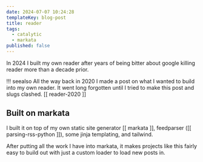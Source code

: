 ```yaml
---
date: 2024-07-07 10:24:28
templateKey: blog-post
title: reader
tags:
  - catalytic
  - markata
published: false
---
```


In 2024 I built my own reader after years of being bitter about google killing
reader more than a decade prior.

!!! seealso
  All the way back in 2020 I made a post on what I wanted to build into my own
  reader.  It went long forgotten until I tried to make this post and slugs
  clashed. [[ reader-2020 ]]

## Built on markata

I built it on top of my own static site generator [[ markata ]], feedparser ([[
parsing-rss-python ]]), some jinja templating, and tailwind.

After putting all the work I have into markata, it makes projects like this
fairly easy to build out with just a custom loader to load new posts in.
